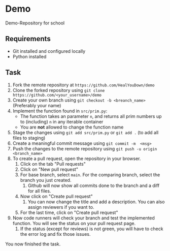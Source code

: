 # Demo
Demo-Repository for school

## Requirements
- Git installed and configured locally
- Python installed

## Task
1. Fork the remote repository at `https://github.com/HealYouDown/demo`
2. Clone the forked repository using `git clone https://github.com/<your_username>/demo`
3. Create your own branch using `git checkout -b <breanch_name>` (Preferably your name)
4. Implement the function found in `src/prim.py`:
    - The function takes an parameter `n`, and returns all prim numbers up to (including) `n` in any iterable container
    - You are **not** allowed to change the function name
5. Stage the changes using `git add src/prim.py` or `git add .` (to add all files to staging)
6. Create a meaningful commit message using `git commit -m  <msg>`
7. Push the changes to the remote repository using `git push -u origin <branch_name>`
8. To create a pull request, open the repository in your browser.
   1. Click on the tab "Pull requests"
   2. Click on "New pull request"
   3. For base branch, select `main`. For the comparing branch, select the branch you just created.
      1. Github will now show all commits done to the branch and a diff for all files.
   4. Now click on "Create pull request"
      1. You can now change the title and add a description. You can also assign reviewers if you want to.
   5. For the last time, click on "Create pull request"
9. Now code runners will check your branch and test the implemented function. You will see the status on your pull request page.
   1. If the status (except for reviews) is not green, you will have to check the error log and fix those issues.

You now finished the task.

